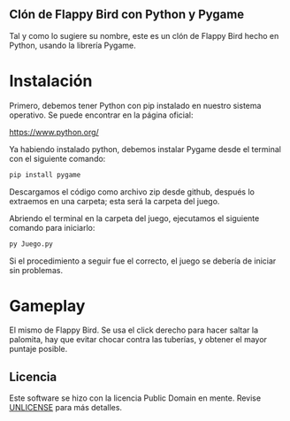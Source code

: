 ## Clón de Flappy Bird con Python y Pygame

Tal y como lo sugiere su nombre, este es un clón de Flappy Bird hecho en Python, usando la librería Pygame.

# Instalación

Primero, debemos tener Python con pip instalado en nuestro sistema operativo. Se puede encontrar en la página oficial:

https://www.python.org/

Ya habiendo instalado python, debemos instalar Pygame desde el terminal con el siguiente comando:

```bash
pip install pygame
```

Descargamos el código como archivo zip desde github, después lo extraemos en una carpeta; esta será la carpeta del juego.

Abriendo el terminal en la carpeta del juego, ejecutamos el siguiente comando para iniciarlo:

```bash
py Juego.py
```

Si el procedimiento a seguir fue el correcto, el juego se debería de iniciar sin problemas.

# Gameplay

El mismo de Flappy Bird. Se usa el click derecho para hacer saltar la palomita, hay que evitar chocar contra las tuberías, y
obtener el mayor puntaje posible.


## Licencia

Este software se hizo con la licencia Public Domain en mente. Revise [UNLICENSE](https://unlicense.org/) para más detalles.
